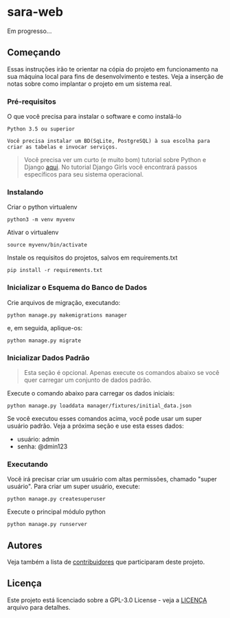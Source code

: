 # sara-web
Em progresso...

## Começando

Essas instruções irão te orientar na cópia do projeto em funcionamento na sua máquina local para fins de desenvolvimento e testes. Veja a inserção de notas sobre como implantar o projeto em um sistema real.

### Pré-requisitos

O que você precisa para instalar o software e como instalá-lo

```
Python 3.5 ou superior

Você precisa instalar um BD(SqLite, PostgreSQL) à sua escolha para criar as tabelas e invocar serviços.
```

> Você precisa ver um curto (e muito bom) tutorial sobre Python e Django [aqui](https://tutorial.djangogirls.org/).
  No tutorial Django Girls você encontrará passos específicos para seu sistema operacional.

### Instalando

Criar o python virtualenv

```
python3 -m venv myvenv
```

Ativar o virtualenv

```
source myvenv/bin/activate
```

Instale os requisitos do projetos, salvos em requirements.txt

```
pip install -r requirements.txt
```

### Inicializar o Esquema do Banco de Dados

Crie arquivos de migração, executando:

```
python manage.py makemigrations manager
```

e, em seguida, aplique-os:

```
python manage.py migrate
```

### Inicializar Dados Padrão
> Esta seção é opcional. Apenas execute os comandos abaixo se você quer carregar um conjunto de dados padrão.

Execute o comando abaixo para carregar os dados iniciais:

```
python manage.py loaddata manager/fixtures/initial_data.json
```

Se você executou esses comandos acima, você pode usar um super usuário padrão. Veja a próxima seção e use esta esses dados:

- usuário: admin
- senha: @dmin123


### Executando

Você irá precisar criar um usuário com altas permissões, chamado "super usuário". Para criar um super usuário, execute:

```
python manage.py createsuperuser
```

Execute o principal módulo python

```
python manage.py runserver
```


## Autores

Veja também a lista de [contribuidores](https://github.com/icarojerry/sara/contributors) que participaram deste projeto.

## Licença

Este projeto está licenciado sobre a GPL-3.0 License - veja a [LICENÇA](LICENÇA) arquivo para detalhes.
